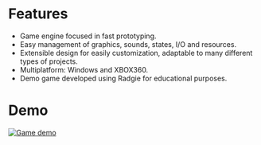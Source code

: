 # Features
* Game engine focused in fast prototyping.
* Easy management of graphics, sounds, states, I/O and resources.
* Extensible design for easily customization, adaptable to many different types of projects.
* Multiplatform: Windows and XBOX360.
* Demo game developed using Radgie for educational purposes.

# Demo
[![Game demo](http://img.youtube.com/vi/GAul6bz93ME/0.jpg)](http://www.youtube.com/watch?v=GAul6bz93ME)
